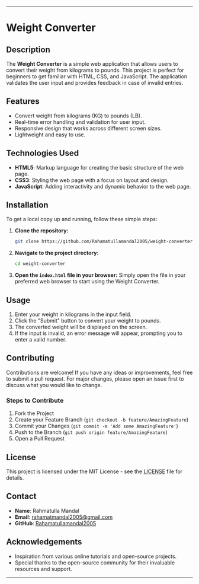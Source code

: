 
---

# Weight Converter

## Description

The **Weight Converter** is a simple web application that allows users to convert their weight from kilograms to pounds. This project is perfect for beginners to get familiar with HTML, CSS, and JavaScript. The application validates the user input and provides feedback in case of invalid entries.

## Features

- Convert weight from kilograms (KG) to pounds (LB).
- Real-time error handling and validation for user input.
- Responsive design that works across different screen sizes.
- Lightweight and easy to use.

## Technologies Used

- **HTML5**: Markup language for creating the basic structure of the web page.
- **CSS3**: Styling the web page with a focus on layout and design.
- **JavaScript**: Adding interactivity and dynamic behavior to the web page.

## Installation

To get a local copy up and running, follow these simple steps:

1. **Clone the repository:**
   ```bash
   git clone https://github.com/Rahamatullamandal2005/weight-converter.git
   ```

2. **Navigate to the project directory:**
   ```bash
   cd weight-converter
   ```

3. **Open the `index.html` file in your browser:**
   Simply open the file in your preferred web browser to start using the Weight Converter.

## Usage

1. Enter your weight in kilograms in the input field.
2. Click the "Submit" button to convert your weight to pounds.
3. The converted weight will be displayed on the screen.
4. If the input is invalid, an error message will appear, prompting you to enter a valid number.

## Contributing

Contributions are welcome! If you have any ideas or improvements, feel free to submit a pull request. For major changes, please open an issue first to discuss what you would like to change.

### Steps to Contribute

1. Fork the Project
2. Create your Feature Branch (`git checkout -b feature/AmazingFeature`)
3. Commit your Changes (`git commit -m 'Add some AmazingFeature'`)
4. Push to the Branch (`git push origin feature/AmazingFeature`)
5. Open a Pull Request

## License

This project is licensed under the MIT License - see the [LICENSE](LICENSE) file for details.

## Contact

- **Name**: Rahmatulla Mandal
- **Email**: rahamatmandal2005@gmail.com
- **GitHub**: [Rahamatullamandal2005](https://github.com/Rahamatullamandal2005)

## Acknowledgements

- Inspiration from various online tutorials and open-source projects.
- Special thanks to the open-source community for their invaluable resources and support.

---
